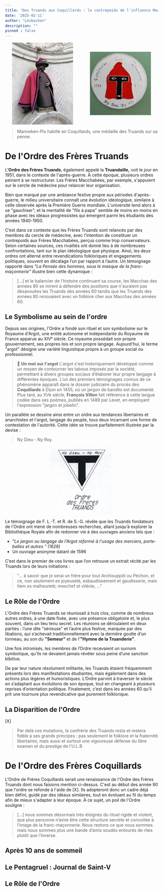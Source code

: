 ```yaml
---
title: "Des Truands aux Coquillards : le contrepoids de l'influence Macchabée"
date: '2025-02-11'
author: "Lövbacken"
description: ""
pinned : false
---
```


<style>
  img {
    display: block;
    margin-left: auto;
    margin-right: auto;
    max-width: 80%; /* Pour garantir que l'image ne dépasse pas la largeur de l'écran */
  }
</style>

<div style="display: flex; justify-content: center; align-items: center; gap: 10px;">
    <img src="coquillards_1.jpg" style="max-width: 40%; height: auto;">
    <img src="coquillards_2.jpg" style="max-width: 40%; height: auto;">
</div>

> Manneken-Pis habillé en Coquillards, une médaille des Truands sur sa penne.

# De l'Ordre des Frères Truands
L'**Ordre des Frères Truands**, également appelé la **Truandaille,** voit le jour en 1951, dans le contexte de l'après-guerre. À cette époque, plusieurs ordres peinent à se restructurer. Les Frères Macchabées, par exemple, s'appuient sur le cercle de médecine pour relancer leur organisation.

Bien que marqué par une ambiance festive propre aux périodes d'après-guerre, le milieu universitaire connaît une évolution idéologique, similaire à celle observée après la Première Guerre mondiale. L'université tend alors à se "gauchiser", et la mentalité de "fils à papa" semble de moins en moins en phase avec les idéaux progressistes qui émergent parmi les étudiants des années 1940-1950.

C’est dans ce contexte que les Frères Truands sont relancés par des membres du cercle de médecine, avec l’intention de constituer un contrepoids aux Frères Macchabées, perçus comme trop conservateurs. Selon certaines sources, ces rivalités ont donné lieu à de nombreuses confrontations, tant sur le plan idéologique que physique.
Ainsi, les deux ordres ont alterné entre revendications folkloriques et engagements politiques, souvent en décalage l’un par rapport à l’autre. Un témoignage rapporté dans *"La Pensée des hommes, sous le masque de la franc-maçonnerie"* illustre bien cette dynamique :

> [...] et le balancier de l'histoire continuant sa course, les Macchas des années 80 se mirent à défendre des positions que n'auraient pas désavouées les Truands des années 60 tandis que les Truands des années 80 renouaient avec un folklore cher aux Macchas des années 60.

## Le Symbolisme au sein de l'ordre

Depuis ses origines, l'Ordre a fondé son rituel et son symbolisme sur le Royaume d'Argot, une entité autonome et indépendante du Royaume de France apparue au XIVᵉ siècle. Ce royaume possédait son propre gouvernement, ses propres lois et son propre langage. Aujourd'hui, le terme "argot" désigne une variété linguistique propre à un groupe social ou professionnel.

> 📖 **Un mot sur l'argot**
L'argot s'est historiquement développé comme un moyen de contourner les tabous imposés par la société, permettant à divers groupes sociaux d’élaborer leur propre langage à différentes époques. L’un des premiers témoignages connus de ce phénomène apparaît dans le dossier judiciaire du procès des **Coquillards** à Dijon en 1455, où un jargon de bandits est documenté. Plus tard, au XVe siècle, **François Villon** fait référence à cette langue codée dans ses poèmes, publiés en 1489 par Levet, en employant l'expression "jargon et jobelin".

Un parallèle se dessine ainsi entre un ordre aux tendances libertaires et anarchistes et l'argot, langage du peuple, tous deux incarnant une forme de contestation de l'autorité. Cette idée se trouve parfaitement illustrée par la devise :
> Ny Dieu - Ny Roy.

![](nydieux.png)

Le témoignage de F. L.-T. et R. de S.-G. révèle que les Truands fondateurs de l'Ordre ont mené de nombreuses recherches, allant jusqu’à explorer la Bibliothèque Royale afin de redonner vie à des ouvrages anciens tels que :

- *"Le jargon ou langage de l'Argot réformé à l'usage des merciers, porte-balles et autres "* (1628)
- Un ouvrage anonyme datant de 1596

C’est dans le premier de ces livres que l’on retrouve un extrait récité par les Truands lors de leurs initiations :

> "... à savoir que je serai un frère pour tout Archisuppôt ou Péchon, et ce, non seulement es joyeuseté, esbaudissement et gaudisserie, mais item es malheureté; meschef et vilénie, ..."

## Le Rôle de l'Ordre
L'Ordre des Frères Truands se réunissait à huis clos, comme de nombreux autres ordres, à une date fixée, avec une présence obligatoire et, le plus souvent, dans un lieu tenu secret. Les réunions se déroulaient en deux parties : l’une dite "sérieuse" et l’autre plus festive, marquée par des libations, qui s’achevait traditionnellement avec la dernière goutte d’un tonneau, au son du **"Semeur"** et de l’**"Hymne de la Truanderie"**.

Une fois intronisés, les membres de l’Ordre recevaient un surnom symbolique, qu’ils ne devaient jamais révéler sous peine d’une sanction bibitive.

De par leur nature résolument militante, les Truands étaient fréquemment présents lors des manifestations étudiantes, mais également dans des actions plus légères et humoristiques. L’Ordre parvint à traverser le siècle en s’adaptant aux évolutions de son époque, tout en changeant à plusieurs reprises d’orientation politique. Finalement, c’est dans les années 60 qu’il prit une tournure plus revendicative que purement folklorique.

## La Disparition de l'Ordre
[X]
> Par delà ces mutations, la confrérie des Truands resta et restera fidèle à ses grands principes : pas seulement le folklore et la fraternité libertaires, mais aussi et surtout une vigoureuse défense du libre examen et du prestige de l'U.L.B

# De l'Ordre des Frères Coquillards 
L'Ordre de Frères Coquillards serait une renaissance de l'Ordre des Frères Truands dont nous faisions mention ci-dessus. C'est au début des année 90 que l'ordre se refonde à l'aide de [X]. Ils adopteront donc un cadre déjà bien défini, guidé par des idéaux similaires, tout en évoluant au fil du temps afin de mieux s'adapter à leur époque. À ce sujet, un poil de l'Ordre souligne :

> [...] nous sommes désormais très éloignés du rituel rigide et violent, que plus personne n’aime être cette structure secrète et convoitée à l’image de la franc-maçonnerie. Nous restons ce que nous sommes mais nous sommes plus une bande d’amis soudés entourés de rites plutôt que l’inverse.

## Après 10 ans de sommeil

## Le Pentagruel : Journal de Saint-V

## Le Rôle de l'Ordre
